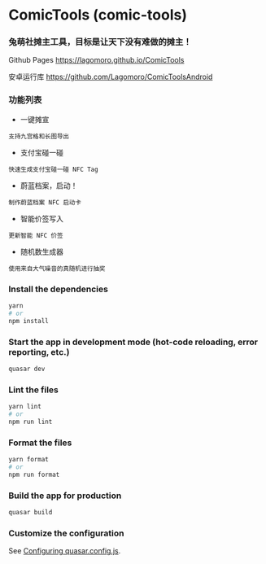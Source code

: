 # ComicTools (comic-tools)

### 兔萌社摊主工具，目标是让天下没有难做的摊主！

Github Pages
https://lagomoro.github.io/ComicTools

安卓运行库
https://github.com/Lagomoro/ComicToolsAndroid

### 功能列表
* 一键摊宣
```
支持九宫格和长图导出
```
* 支付宝碰一碰
```
快速生成支付宝碰一碰 NFC Tag
```
* 蔚蓝档案，启动！
```
制作蔚蓝档案 NFC 启动卡
```
* 智能价签写入
```
更新智能 NFC 价签
```
* 随机数生成器
```
使用来自大气噪音的真随机进行抽奖
```

### Install the dependencies
```bash
yarn
# or
npm install
```

### Start the app in development mode (hot-code reloading, error reporting, etc.)
```bash
quasar dev
```

### Lint the files
```bash
yarn lint
# or
npm run lint
```

### Format the files
```bash
yarn format
# or
npm run format
```

### Build the app for production
```bash
quasar build
```

### Customize the configuration
See [Configuring quasar.config.js](https://v2.quasar.dev/quasar-cli-vite/quasar-config-js).

